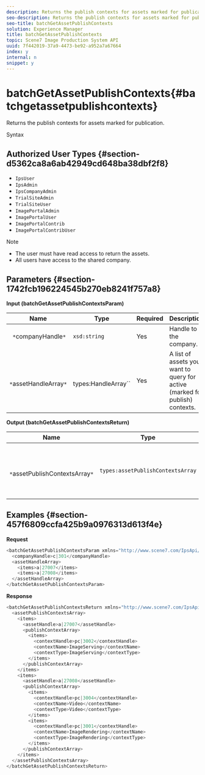 ```yaml
---
description: Returns the publish contexts for assets marked for publication.
seo-description: Returns the publish contexts for assets marked for publication.
seo-title: batchGetAssetPublishContexts
solution: Experience Manager
title: batchGetAssetPublishContexts
topic: Scene7 Image Production System API
uuid: 7f442019-37a9-4473-be92-a952a7a67664
index: y
internal: n
snippet: y
---
```


# batchGetAssetPublishContexts{#batchgetassetpublishcontexts}

Returns the publish contexts for assets marked for publication.

 Syntax 

## Authorized User Types {#section-d5362ca8a6ab42949cd648ba38dbf2f8}

* `IpsUser` 
* `IpsAdmin` 
* `IpsCompanyAdmin` 
* `TrialSiteAdmin` 
* `TrialSiteUser` 
* `ImagePortalAdmin` 
* `ImagePortalUser` 
* `ImagePortalContrib` 
* `ImagePortalContribUser`

>[!NOTE]
>
>* The user must have read access to return the assets. 
>* All users have access to the shared company. 
>

## Parameters {#section-1742fcb196224545b270eb8241f757a8}

**Input (batchGetAssetPublishContextsParam)** 

|  Name  | Type  | Required  | Description  |
|---|---|---|---|
|  ` *`companyHandle`*`  | `xsd:string`  | Yes  | Handle to the company.  |
|  ` *`assetHandleArray`*`  | ` `types:HandleArray``  | Yes  | A list of assets you want to query for active (marked for publish) contexts.  |

**Output (batchGetAssetPublishContextsReturn)** 

|  Name  | Type  | Required  | Description  |
|---|---|---|---|
|  ` *`assetPublishContextsArray`*`  | `types:assetPublishContextsArray`  | Yes  | An array of publish contexts in which each asset is marked for publish.  |

## Examples {#section-457f6809ccfa425b9a0976313d613f4e}

**Request** 

```java
<batchGetAssetPublishContextsParam xmlns="http://www.scene7.com/IpsApi/xsd/2011-11-04">
  <companyHandle>c|301</companyHandle>
  <assetHandleArray>
    <items>a|27007</items>
    <items>a|27008</items>
  </assetHandleArray>
</batchGetAssetPublishContextsParam>
```

**Response** 

```java
<batchGetAssetPublishContextsReturn xmlns="http://www.scene7.com/IpsApi/xsd/2011-11-04">
  <assetPublishContextsArray>
    <items>
      <assetHandle>a|27007</assetHandle>
      <publishContextArray>
        <items>
          <contextHandle>pc|3002</contextHandle>
          <contextName>ImageServing</contextName>
          <contextType>ImageServing</contextType>
        </items>
      </publishContextArray>
    </items>
    <items>
      <assetHandle>a|27008</assetHandle>
      <publishContextArray>
        <items>
          <contextHandle>pc|3004</contextHandle>
          <contextName>Video</contextName>
          <contextType>Video</contextType>
        </items>
        <items>
          <contextHandle>pc|3001</contextHandle>
          <contextName>ImageRendering</contextName>
          <contextType>ImageRendering</contextType>
        </items>
      </publishContextArray>
    </items>
  </assetPublishContextsArray>
</batchGetAssetPublishContextsReturn>
```

